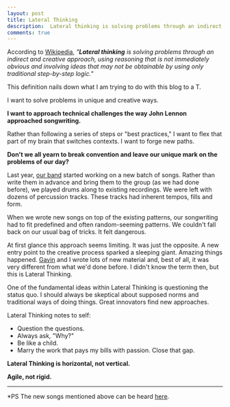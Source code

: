 ```yaml
---
layout: post
title: Lateral Thinking
description:  Lateral thinking is solving problems through an indirect and creative approach.
comments: true
---
```

According to [Wikipedia](http://en.wikipedia.org/wiki/Lateral_thinking), *"**Lateral thinking** is solving problems through an indirect and creative approach, using reasoning that is not immediately obvious and involving ideas that may not be obtainable by using only traditional step-by-step logic."*

This definition nails down what I am trying to do with this blog to a T.

I want to solve problems in unique and creative ways.

**I want to approach technical challenges the way John Lennon approached songwriting.**

Rather than following a series of steps or "best practices," I want to flex that part of my brain that switches contexts. I want to forge new paths.

**Don't we all yearn to break convention and leave our unique mark on the problems of our day?**

Last year, [our band](https://ifyouwannas.bandcamp.com/album/island-diplomacy-2009) started working on a new batch of songs.  Rather than write them in advance and bring them to the group (as we had done before), we played drums along to existing recordings.  We were left with dozens of percussion tracks. These tracks had inherent tempos, fills and form.

When we wrote new songs on top of the existing patterns, our songwriting had to fit predefined and often random-seeming patterns.  We couldn't fall back on our usual bag of tricks.  It felt dangerous.

At first glance this approach seems limiting.  It was just the opposite.  A new entry point to the creative process sparked a sleeping giant.  Amazing things happened.  [Gavin](https://gavinconner.bandcamp.com/album/voil-2013) and I wrote lots of new material and, best of all, it was very different from what we'd done before.  I didn't know the term then, but this is Lateral Thinking.

One of the fundamental ideas within Lateral Thinking is questioning the status quo.  I should always be skeptical about supposed norms and traditional ways of doing things. Great innovators find new approaches.

Lateral Thinking notes to self:

  - Question the questions.
  - Always ask, "Why?"
  - Be like a child.
  - Marry the work that pays my bills with passion. Close that gap.

**Lateral Thinking is horizontal, not vertical.**

**Agile, not rigid.**

---
*PS The new songs mentioned above can be heard [here](https://ifyouwannas.bandcamp.com/album/higher-than-low).
